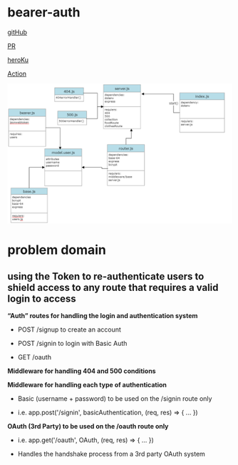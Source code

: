 # bearer-auth
[gitHub]()

[PR]()

[heroKu]()

[Action]()

![](./bearer.png)

# problem domain 
## using the Token to re-authenticate users to shield access to any route that requires a valid login to access

**“Auth” routes for handling the login and authentication system**

- POST /signup to create an account

- POST /signin to login with Basic Auth

- GET /oauth

**Middleware for handling 404 and 500 conditions**

**Middleware for handling each type of authentication**

- Basic (username + password) to be used on the /signin route only

- i.e. app.post('/signin', basicAuthentication, (req, res) => { ... })

**OAuth (3rd Party) to be used on the /oauth route only**

- i.e. app.get('/oauth', OAuth, (req, res) => { ... })

- Handles the handshake process from a 3rd party OAuth system